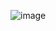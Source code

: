 ![image](https://user-images.githubusercontent.com/63789702/188311925-b199c976-9f6d-483f-b11b-8c4edd0225cf.png)
